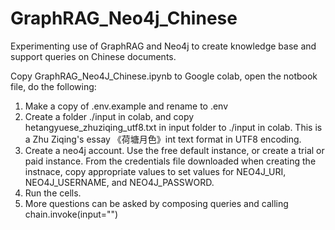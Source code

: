 # GraphRAG_Neo4j_Chinese
Experimenting use of GraphRAG and Neo4j to create knowledge base and support queries on Chinese documents.

Copy GraphRAG_Neo4J_Chinese.ipynb to Google colab, open the notbook file, do the following:
1. Make a copy of .env.example and rename to .env
2. Create a folder ./input in colab, and copy hetangyuese_zhuziqing_utf8.txt in input folder to ./input in colab. This is a Zhu Ziqing's essay 《荷塘月色》int text format in UTF8 encoding.
3. Create a neo4j account. Use the free default instance, or create a trial or paid instance. From the credentials file downloaded when creating the instnace, copy appropriate values to set values for NEO4J_URI,
NEO4J_USERNAME, and NEO4J_PASSWORD. 
4. Run the cells. 
5. More questions can be asked by composing queries and calling chain.invoke(input="<query>")
